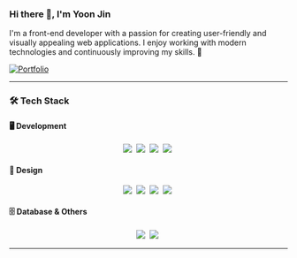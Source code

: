 ### Hi there 👋, I'm Yoon Jin

I'm a front-end developer with a passion for creating user-friendly and visually appealing web applications. I enjoy working with modern technologies and continuously improving my skills. 🚀

<a href="https://yoonjin-portfolio.netlify.app/" target="_blank">
  <img src="https://img.shields.io/badge/Portfolio-Visit-blue?style=for-the-badge" alt="Portfolio" />
</a>

---

### 🛠 Tech Stack

#### 🖥 Development
<div align="center">
  <img src="https://img.shields.io/badge/React-61DAFB.svg?style=for-the-badge&logo=react&logoColor=white" />&nbsp;
  <img src="https://img.shields.io/badge/JavaScript-F7DF1E.svg?style=for-the-badge&logo=javascript&logoColor=black" />&nbsp;
  <img src="https://img.shields.io/badge/TypeScript-3178C6.svg?style=for-the-badge&logo=typescript&logoColor=white" />&nbsp;
  <img src="https://img.shields.io/badge/Node.js-339933.svg?style=for-the-badge&logo=node.js&logoColor=white" />&nbsp;
</div>

#### 🎨 Design
<div align="center">
  <img src="https://img.shields.io/badge/Figma-F24E1E.svg?style=for-the-badge&logo=figma&logoColor=white" />&nbsp;
  <img src="https://img.shields.io/badge/Illustrator-FF9A00.svg?style=for-the-badge&logo=adobeillustrator&logoColor=white" />&nbsp;
  <img src="https://img.shields.io/badge/Photoshop-31A8FF.svg?style=for-the-badge&logo=adobephotoshop&logoColor=white" />&nbsp;
  <img src="https://img.shields.io/badge/AdobeXD-FF61F6.svg?style=for-the-badge&logo=adobexd&logoColor=white" />&nbsp;
</div>

#### 🗄 Database & Others
<div align="center">
  <img src="https://img.shields.io/badge/MongoDB-47A248.svg?style=for-the-badge&logo=mongodb&logoColor=white" />&nbsp;
  <img src="https://img.shields.io/badge/GitHub-181717.svg?style=for-the-badge&logo=github&logoColor=white" />&nbsp;
</div>

---
